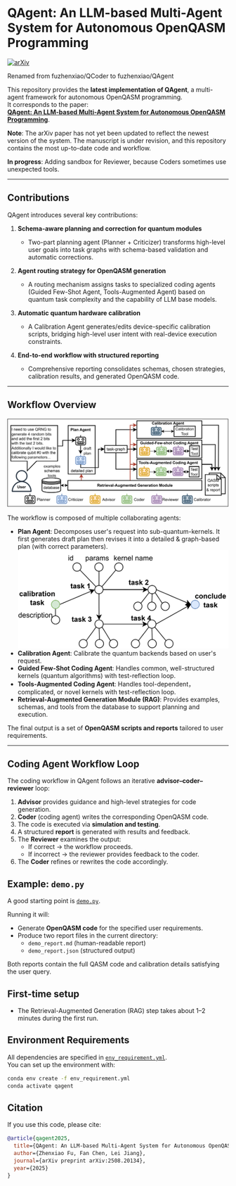 # QAgent: An LLM-based Multi-Agent System for Autonomous OpenQASM Programming

[![arXiv](https://img.shields.io/badge/arXiv-2508.20134-b31b1b.svg)](https://arxiv.org/abs/2508.20134)

Renamed from fuzhenxiao/QCoder to fuzhenxiao/QAgent

This repository provides the **latest implementation of QAgent**, a multi-agent framework for autonomous OpenQASM programming.  
It corresponds to the paper:  
**[QAgent: An LLM-based Multi-Agent System for Autonomous OpenQASM Programming](https://arxiv.org/abs/2508.20134)**.  

**Note**: The arXiv paper has not yet been updated to reflect the newest version of the system. The manuscript is under revision, and this repository contains the most up-to-date code and workflow.  

**In progress**: Adding sandbox for Reviewer, because Coders sometimes use unexpected tools.

---

## Contributions
QAgent introduces several key contributions:  

1. **Schema-aware planning and correction for quantum modules**  
   - Two-part planning agent (Planner + Criticizer) transforms high-level user goals into task graphs with schema-based validation and automatic corrections.  

2. **Agent routing strategy for OpenQASM generation**  
   - A routing mechanism assigns tasks to specialized coding agents (Guided Few-Shot Agent, Tools-Augmented Agent) based on quantum task complexity and the capability of LLM base models.  

3. **Automatic quantum hardware calibration**  
   - A Calibration Agent generates/edits device-specific calibration scripts, bridging high-level user intent with real-device execution constraints.  

4. **End-to-end workflow with structured reporting**  
   - Comprehensive reporting consolidates schemas, chosen strategies, calibration results, and generated OpenQASM code.  

---

## Workflow Overview
![Workflow Diagram](./figures/flow.png)

The workflow is composed of multiple collaborating agents:  

- **Plan Agent**: Decomposes user's request into sub-quantum-kernels. It first generates draft plan then revises it into a detailed & graph-based plan (with correct parameters).
  ![Workflow Diagram](./figures/task_graph.png)
- **Calibration Agent**: Calibrate the quantum backends based on user's request.  
- **Guided Few-Shot Coding Agent**: Handles common, well-structured kernels (quantum algorithms) with test-reflection loop.  
- **Tools-Augmented Coding Agent**: Handles tool-dependent，complicated, or novel kernels with test-reflection loop.  
- **Retrieval-Augmented Generation Module (RAG)**: Provides examples, schemas, and tools from the database to support planning and execution.  

The final output is a set of **OpenQASM scripts and reports** tailored to user requirements.  

---

## Coding Agent Workflow Loop
The coding workflow in QAgent follows an iterative **advisor–coder–reviewer** loop:

1. **Advisor** provides guidance and high-level strategies for code generation.  
2. **Coder** (coding agent) writes the corresponding OpenQASM code.  
3. The code is executed via **simulation and testing**.  
4. A structured **report** is generated with results and feedback.  
5. The **Reviewer** examines the output:  
   - If correct → the workflow proceeds.  
   - If incorrect → the reviewer provides feedback to the coder.  
6. The **Coder** refines or rewrites the code accordingly.  

## Example: `demo.py`
A good starting point is [`demo.py`](./demo.py).  

Running it will:  
- Generate **OpenQASM code** for the specified user requirements.  
- Produce two report files in the current directory:  
  - `demo_report.md` (human-readable report)  
  - `demo_report.json` (structured output)  

Both reports contain the full QASM code and calibration details satisfying the user query.  

## First-time setup
- The Retrieval-Augmented Generation (RAG) step takes about 1–2 minutes during the first run.

## Environment Requirements
All dependencies are specified in [`env_requirement.yml`](./env_requirement.yml).  
You can set up the environment with:  

```bash
conda env create -f env_requirement.yml
conda activate qagent
```
## Citation
If you use this code, please cite:  

```bibtex
@article{qagent2025,
  title={QAgent: An LLM-based Multi-Agent System for Autonomous OpenQASM programming},
  author={Zhenxiao Fu, Fan Chen, Lei Jiang},
  journal={arXiv preprint arXiv:2508.20134},
  year={2025}
}
```
